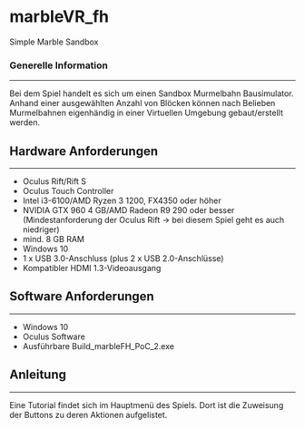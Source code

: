 # marbleVR_fh
Simple Marble Sandbox

### Generelle Information
***
Bei dem Spiel handelt es sich um einen Sandbox Murmelbahn Bausimulator.  
Anhand einer ausgewählten Anzahl von Blöcken können nach Belieben Murmelbahnen eigenhändig in einer Virtuellen Umgebung gebaut/erstellt werden.

## Hardware Anforderungen
***
 * Oculus Rift/Rift S
 * Oculus Touch Controller
 * Intel i3-6100/AMD Ryzen 3 1200, FX4350 oder höher
 * NVIDIA GTX 960 4 GB/AMD Radeon R9 290 oder besser (Mindestanforderung der Oculus Rift -> bei diesem Spiel geht es auch niedriger)
 * mind. 8 GB RAM
 * Windows 10
 * 1 x USB 3.0-Anschluss (plus 2 x USB 2.0-Anschlüsse)
 * Kompatibler HDMI 1.3-Videoausgang

## Software Anforderungen
***
 * Windows 10
 * Oculus Software
 * Ausführbare Build_marbleFH_PoC_2.exe

## Anleitung
***
Eine Tutorial findet sich im Hauptmenü des Spiels.
Dort ist die Zuweisung der Buttons zu deren Aktionen aufgelistet.
